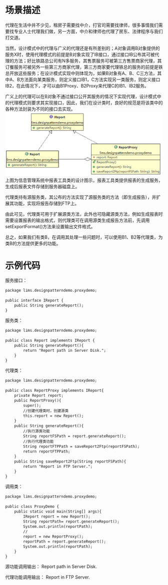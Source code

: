 # 场景描述

代理在生活中并不少见，租房子需要找中介，打官司需要找律师，很多事情我们需要找专业人士代理我们做，另一方面，中介和律师也代理了房东、法律程序与我们打交道。

当然，设计模式中的代理与广义的代理还是有所差别的；A对象调用B对象提供的服务X时，使用代理模式的前提是B对象实现了IB接口，通过接口IB公布其可被代理的方法；好比铁路总公司有N多服务，其售票服务可被第三方售票商家代理，其订餐服务可被另外一些第三方商家代理，第三方商家要代理铁总的服务的前提是铁总开放这些服务；在设计模式实现中则体现为，如果B对象有A、B、C三方法，其中A、B方法面向某类服务，则定义接口IB1，C方法实现另一类服务，则定义接口IB2，在此情况下，才可以由B1Proxy、B2Proxy来代理C的IB1、IB2服务。

广义上的代理可以在B对象不通过接口公开其服务的情况下实现代理，设计模式中的代理模式则要求其实现接口，因此，我们在设计类时，良好的规范是将该类中的各种方法封装为不同的接口去实现。
![](https://raw.githubusercontent.com/eyuan/DesignPatternsinMISwithJava/master/Doc/Images/9.png)
上图为信息管理系统中报表工具类的设计图示，报表工具类提供报表的生成服务，生成后报表文件存储到服务器磁盘上。

代理类持有源服务类，其公布的方法实现了源服务类的方法（即生成报告），并扩展其功能，实现将报告存储到FTP上。

由此可见，代理类可用于扩展源类方法，此外也可隐藏源类方法，例如生成报表时需要设置报表的输出格式，则代理类可在调用源类生成报告方法前，先调用setExportFormat()方法来设置输出文件格式。

总之，如果我们有类B，在调用其处理一些问题时，可以使用B1、B2等代理类，为类B的方法提供更多的功能。
# 示例代码

服务接口：
```
package lims.designpatterndemo.proxydemo;

public interface IReport {
    public String generateReport();
}
```
服务类：
```
package lims.designpatterndemo.proxydemo;

public class Report implements IReport {
    public String generateReport(){
        return "Report path in Server Disk.";
    }
}
```
代理类：
```
package lims.designpatterndemo.proxydemo;

public class ReportProxy implements IReport{
    private Report report;
    public ReportProxy(){
        super();
        //创建代理类时，创建源类
        this.report = new Report();
    }
    public String generateReport(){
        //执行源类功能
        String reportFSPath = report.generateReport();
        //执行代理类功能
        String reportFTPPath = saveReport2Ftp(reportFSPath);
        return reportFTPPath;
    }
    public String saveReport2Ftp(String reportFSPath){
        return "Report in FTP Server.";
    }
}
```
调用类：
```
package lims.designpatterndemo.proxydemo;

public class ProxyDemo {
    public static void main(String[] args){
        IReport report = new Report();
        String reportPath= report.generateReport();
        System.out.println(reportPath);
        //
        report = new ReportProxy();
        reportPath = report.generateReport();
        System.out.println(reportPath);
    }
}
```
源功能调用输出：
Report path in Server Disk.

代理功能调用输出：
Report in FTP Server.